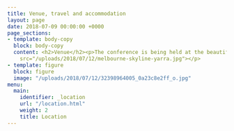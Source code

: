 ```yaml
---
title: Venue, travel and accommodation
layout: page
date: 2018-07-09 00:00:00 +0000
page_sections:
- template: body-copy
  block: body-copy
  content: <h2>Venue</h2><p>The conference is being held at the beautiful Grand Hyatt</p><p>Hello</p><p><img
    src="/uploads/2018/07/12/melbourne-skyline-yarra.jpg"></p>
- template: figure
  block: figure
  image: "/uploads/2018/07/12/32398964005_0a23c8e2ff_o.jpg"
menu:
  main:
    identifier: _location
    url: "/location.html"
    weight: 2
    title: Location
---
```

